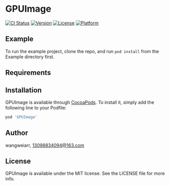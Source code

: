 # GPUImage

[![CI Status](https://img.shields.io/travis/wangweiarr/GPUImage.svg?style=flat)](https://travis-ci.org/wangweiarr/GPUImage)
[![Version](https://img.shields.io/cocoapods/v/GPUImage.svg?style=flat)](https://cocoapods.org/pods/GPUImage)
[![License](https://img.shields.io/cocoapods/l/GPUImage.svg?style=flat)](https://cocoapods.org/pods/GPUImage)
[![Platform](https://img.shields.io/cocoapods/p/GPUImage.svg?style=flat)](https://cocoapods.org/pods/GPUImage)

## Example

To run the example project, clone the repo, and run `pod install` from the Example directory first.

## Requirements

## Installation

GPUImage is available through [CocoaPods](https://cocoapods.org). To install
it, simply add the following line to your Podfile:

```ruby
pod 'GPUImage'
```

## Author

wangweiarr, 13098834094@163.com

## License

GPUImage is available under the MIT license. See the LICENSE file for more info.
